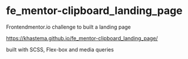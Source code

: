 # fe_mentor-clipboard_landing_page
Frontendmentor.io challenge to built a landing page


https://khastema.github.io/fe_mentor-clipboard_landing_page/

built with SCSS, Flex-box and media queries
